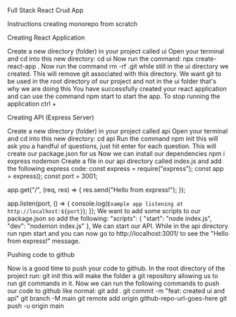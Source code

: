 Full Stack React Crud App 

Instructions creating monorepo from scratch

Creating React Application

Create a new directory (folder) in your project called ui
Open your terminal and cd into this new directory: cd ui
Now run the command: npx create-react-app .
Now run the command rm -rf .git while still in the ui directory we created. This will remove git associated with this directory. We want git to be used in the root directory of our project and not in the ui folder that's why we are doing this
You have successfully created your react application and can use the command npm start to start the app. To stop running the application ctrl + 


Creating API (Express Server)

Create a new directory (folder) in your project called api
Open your terminal and cd into this new directory: cd api
Run the command npm init this will ask you a handful of questions, just hit enter for each question. This will create our package.json for us
Now we can install our dependencies npm i express nodemon
Create a file in our api directory called index.js and add the following express code:
const express = require("express");
const app = express();
const port = 3001;

app.get("/", (req, res) => {
  res.send("Hello from express!");
});

app.listen(port, () => {
  console.log(`Example app listening at http://localhost:${port}`);
});
We want to add some scripts to our package.json so add the following:
  "scripts": {
    "start": "node index.js",
    "dev": "nodemon index.js"
  },
We can start our API. While in the api directory run npm start and you can now go to http://localhost:3001/ to see the "Hello from express!" message.


Pushing code to github

Now is a good time to push your code to github. In the root directory of the project run: git init this will make the folder a git repository allowing us to run git commands in it.
Now we can run the following commands to push our code to github like normal:
git add .
git commit -m "feat: created ui and api"
git branch -M main
git remote add origin github-repo-url-goes-here
git push -u origin main

